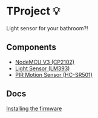 # TProject 💡
Light sensor for your bathroom?!

## Components
* [NodeMCU V3 (CP2102)](https://www.aliexpress.com/item/4000550036826.html?spm=a2g0o.productlist.0.0.3f906da0atu6KE&algo_pvid=a892eca5-1c31-4550-b805-75ca281017f8&algo_expid=a892eca5-1c31-4550-b805-75ca281017f8-16&btsid=0ab6f83915891157346138893e1aa6&ws_ab_test=searchweb0_0,searchweb201602_,searchweb201603_)
* [Light Sensor (LM393)](https://www.aliexpress.com/item/1959461876.html?spm=a2g0o.productlist.0.0.2b967c2dp342j7&algo_pvid=9342a9fb-5963-4f21-84f1-31101a4e82df&algo_expid=9342a9fb-5963-4f21-84f1-31101a4e82df-0&btsid=0ab50f0815891158035501648eb32f&ws_ab_test=searchweb0_0,searchweb201602_,searchweb201603_)
* [PIR Motion Sensor (HC-SR501)](https://www.aliexpress.com/item/1874938103.html?spm=a2g0o.detail.1000023.16.32e3f8c1eM07mt)

## Docs
[Installing the firmware](./docs/FLASH_NODEMCU)